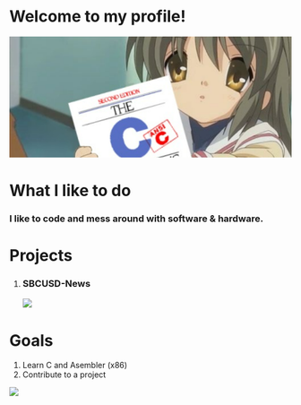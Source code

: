 # Welcome to my profile!
<img src="./background/header.png">
<!-- I tought it was a cute background lol. Plus I love Clannad. -->

<!-- Credits:
    header.png -> https://github.com/cat-milk/Anime-Girls-Holding-Programming-Books/blob/master/C/Fuko_Ibuki_Holding_Up_C.jpg
-->

# What I like to do
<h3>I like to code and mess around with software & hardware.</h3>

# Projects
1. <h3>SBCUSD-News</h3><img src="https://img.shields.io/badge/Development-Pre--Canidate-blue">

# Goals
1. Learn C and Asembler (x86)
2. Contribute to a project

<img src="https://img.shields.io/badge/Degenerate-Yes.-cyan">